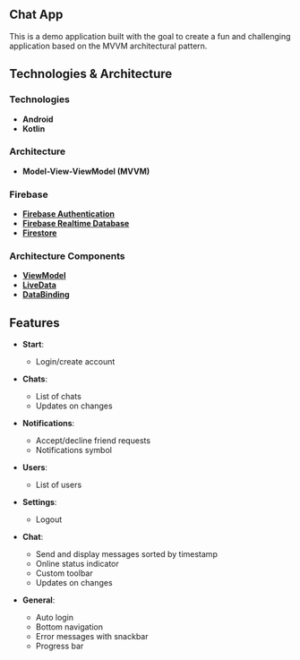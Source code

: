 ## **Chat App**
This is a demo application built with the goal to create a fun and challenging application based on the MVVM architectural pattern.
## Technologies & Architecture
### Technologies
- **Android**
- **Kotlin**
### Architecture
- **Model-View-ViewModel (MVVM)**
### Firebase
- **[Firebase Authentication](https://firebase.google.com/docs/auth)**
- **[Firebase Realtime Database](https://firebase.google.com/docs/database)**
- **[Firestore](https://firebase.google.com/docs/firestore)**
### Architecture Components
- **[ViewModel](https://developer.android.com/topic/libraries/architecture/viewmodel)**
- **[LiveData](https://developer.android.com/topic/libraries/architecture/livedata)**
- **[DataBinding](https://developer.android.com/topic/libraries/data-binding)**
  
## Features

- **Start**: 
  - Login/create account

- **Chats**: 
  - List of chats
  - Updates on changes

- **Notifications**: 
  - Accept/decline friend requests
  - Notifications symbol

- **Users**: 
  - List of users

- **Settings**: 
  - Logout

- **Chat**: 
  - Send and display messages sorted by timestamp
  - Online status indicator
  - Custom toolbar
  - Updates on changes

- **General**: 
  - Auto login
  - Bottom navigation
  - Error messages with snackbar
  - Progress bar
